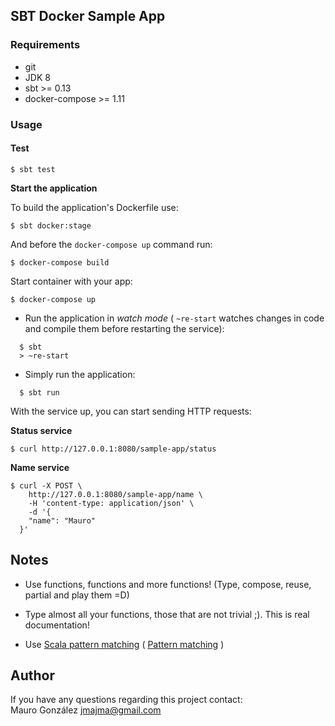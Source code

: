 ## SBT Docker Sample App

### Requirements

* git
* JDK 8
* sbt >= 0.13
* docker-compose >= 1.11

### Usage

#### Test
```
$ sbt test
```

**Start the application**

To build the application's Dockerfile use:
```
$ sbt docker:stage
```
And before the `docker-compose up` command run:
```
$ docker-compose build
```
Start container with your app:
```
$ docker-compose up
```
* Run the application in _watch mode_ ( `~re-start` watches changes in code and compile them before restarting the service):
```
  $ sbt 
  > ~re-start
```

* Simply run the application:
```
  $ sbt run
```

With the service up, you can start sending HTTP requests:

**Status service**
```
$ curl http://127.0.0.1:8080/sample-app/status
```


**Name service**
```
$ curl -X POST \
    http://127.0.0.1:8080/sample-app/name \
    -H 'content-type: application/json' \    
    -d '{
  	"name": "Mauro"
  }'
```

## Notes
* Use functions, functions and more functions! (Type, compose, reuse, partial and play them =D)

* Type almost all your functions, those that are not trivial ;). This is real documentation!

* Use [Scala pattern matching](http://docs.scala-lang.org/tutorials/tour/pattern-matching.html)
( [Pattern matching](http://wiki.c2.com/?PatternMatching) )



## Author

If you have any questions regarding this project contact:  
Mauro González <jmajma@gmail.com>
